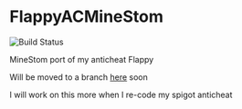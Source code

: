 # FlappyACMineStom
![Build Status](https://ci.imjustdoom.com/job/FlappyAC%20Minestom/badge/icon)

MineStom port of my anticheat Flappy

Will be moved to a branch [here](https://github.com/JustDoom/FlappyAC) soon

I will work on this more when I re-code my spigot anticheat
